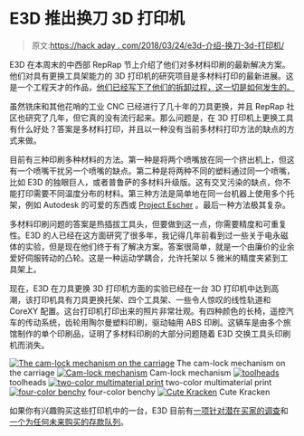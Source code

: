 # E3D 推出换刀 3D 打印机

> 原文:[https://hack aday . com/2018/03/24/e3d-介绍-换刀-3d-打印机/](https://hackaday.com/2018/03/24/e3d-introduces-tool-changing-3d-printer/)

E3D 在本周末的中西部 RepRap 节上介绍了他们对多材料印刷的最新解决方案。他们对具有更换工具架能力的 3D 打印机的研究项目是多材料打印的最新进展。这是一个工程天才的作品，[他们已经写下了他们的拆卸过程，这一切是如何发生的。](https://e3d-online.com/blog/2018/03/21/tool-changer-q)

虽然铣床和其他花哨的工业 CNC 已经进行了几十年的刀具更换，并且 RepRap 社区也研究了几年，但它真的没有流行起来。那么问题是，在 3D 打印机上更换工具有什么好处？答案是多材料打印，并且以一种没有当前多材料打印方法的缺点的方式来做。

目前有三种印刷多种材料的方法。第一种是将两个喷嘴放在同一个挤出机上，但这有一个喷嘴干扰另一个喷嘴的缺点。第二种是将两种不同的塑料通过同一个喷嘴，比如 E3D 的独眼巨人，或者普鲁萨的多材料升级版。这有交叉污染的缺点，你不能打印需要不同温度分布的材料。第三种方法是简单地在同一台机器上使用多个托架，例如 Autodesk 的可爱的东西或 [Project Escher](https://hackaday.com/2017/01/08/ces2017-really-fast-3d-printing-for-large-builds/) 。最后一种方法极其复杂。

多材料印刷问题的答案是热插拔工具头，但要做到这一点，你需要精度和可重复性。E3D 的人已经在这方面研究了很多年，我记得几年前看到过一些关于电永磁体的实验，但是现在他们终于有了解决方案。答案很简单，就是一个由廉价的业余爱好伺服转动的凸轮。这是一种运动学耦合，允许托架以 5 微米的精度夹紧到工具架上。

现在，E3D 在刀具更换 3D 打印机方面的实验已经在一台 3D 打印机中达到高潮，该打印机具有刀具更换托架、四个工具架、一些令人惊叹的线性轨道和 CoreXY 配置。这台打印机打印出来的照片非常壮观。有四种颜色的长椅，遥控汽车的传动系统，齿轮用陶尔曼塑料印刷，驱动轴用 ABS 印刷。这辆车是由多个旅馆制作的单个印刷品，证明了多材料印刷的大部分问题随着 E3D 交换工具头印刷机而消失。

 [![The cam-lock mechanism on the carriage](../Images/65791c94696bb6fa3a16339176901a72.png "IMG_20180323_184101")](https://i0.wp.com/hackaday.com/wp-content/uploads/2018/03/img_20180323_184101.jpg?ssl=1) The cam-lock mechanism on the carriage [![Cam-lock mechanism](../Images/6272996eda43605cb3cca46efc1605a0.png "IMG_20180323_183843")](https://i0.wp.com/hackaday.com/wp-content/uploads/2018/03/img_20180323_183843.jpg?ssl=1) Cam-lock mechanism [![toolheads](../Images/462c882c86143385ff2875c8ba642b2c.png "IMG_20180323_183853")](https://i0.wp.com/hackaday.com/wp-content/uploads/2018/03/img_20180323_183853.jpg?ssl=1) toolheads [![two-color multimaterial print](../Images/7cbcf07efd789edd0814e1efec63ab1d.png "IMG_20180323_184831")](https://i0.wp.com/hackaday.com/wp-content/uploads/2018/03/img_20180323_184831.jpg?ssl=1) two-color multimaterial print [![four-color benchy](../Images/31b9894523aea769e7d5aa442517d361.png "IMG_20180323_184704")](https://i0.wp.com/hackaday.com/wp-content/uploads/2018/03/img_20180323_184704.jpg?ssl=1) four-color benchy [![Cute Kracken](../Images/9bb8d9472b56b0ef91eedeefce533042.png "IMG_20180323_184712")](https://i0.wp.com/hackaday.com/wp-content/uploads/2018/03/img_20180323_184712.jpg?ssl=1) Cute Kracken

如果你有兴趣购买这些打印机中的一台，E3D 目前有[一项针对潜在买家的调查](https://docs.google.com/forms/d/e/1FAIpQLSdLJFf7Qgp_7iPsPcWK_wog66XA79qKFwFKHRXwfiZ3X9uRXA/viewform)和[一个为任何未来购买的存款队列](http://e3d-online.com/tool-changer-join-the-queue)。